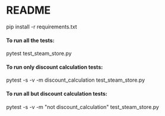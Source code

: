 # README #

pip install -r requirements.txt

#### To run all the tests: ####

pytest test_steam_store.py

#### To run only discount calculation tests: ####

pytest -s -v -m discount_calculation test_steam_store.py

#### To run all but discount calculation tests: ####

pytest -s -v -m "not discount_calculation" test_steam_store.py